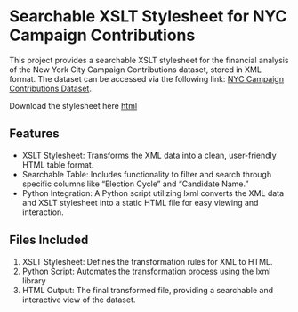 # Searchable XSLT Stylesheet for NYC Campaign Contributions

This project provides a searchable XSLT stylesheet for the financial analysis of the New York City Campaign Contributions dataset, stored in XML format. The dataset can be accessed via the following link: [NYC Campaign Contributions Dataset](https://catalog.data.gov/dataset/2021-financial-analysis/resource/af545d4a-c734-420a-8aef-d8e7e31b3dfe?inner_span=True).

Download the stylesheet here [html](https://github.com/jasonldoyle/Campaign-Finance-xslt-Project/blob/main/campaign_contributions.html)

## Features
- XSLT Stylesheet: Transforms the XML data into a clean, user-friendly HTML table format.
- Searchable Table: Includes functionality to filter and search through specific columns like “Election Cycle” and “Candidate Name.”
- Python Integration: A Python script utilizing lxml converts the XML data and XSLT stylesheet into a static HTML file for easy viewing and interaction.

## Files Included
  1.	XSLT Stylesheet: Defines the transformation rules for XML to HTML.
  2.	Python Script: Automates the transformation process using the lxml library
  3.	HTML Output: The final transformed file, providing a searchable and interactive view of the dataset.
